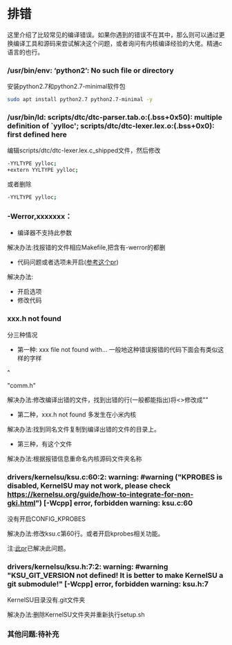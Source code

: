 # 排错
这里介绍了比较常见的编译错误。如果你遇到的错误不在其中，那么则可以通过更换编译工具和源码来尝试解决这个问题，或者询问有内核编译经验的大佬。精通c语言的也行。

### /usr/bin/env: ‘python2’: No such file or directory
安装python2.7和python2.7-minimal软件包
```bash
sudo apt install python2.7 python2.7-minimal -y
```
### /usr/bin/ld: scripts/dtc/dtc-parser.tab.o:(.bss+0x50): multiple definition of `yylloc'; scripts/dtc/dtc-lexer.lex.o:(.bss+0x0): first defined here
编辑scripts/dtc/dtc-lexer.lex.c_shipped文件，然后修改
```bash
-YYLTYPE yylloc;
+extern YYLTYPE yylloc;
```
或者删除
```bash
-YYLTYPE yylloc;
```
### -Werror,xxxxxxx：

- 编译器不支持此参数

解决办法:找报错的文件相应Makefile,把含有-werror的都删

- 代码问题或者选项未开启([参考这个pr](https://github.com/tiann/KernelSU/pull/549))

解决办法:

- 开启选项
- 修改代码


### xxx.h not found
分三种情况

- 第一种: xxx file not found with…
一般地这种错误报错的代码下面会有类似这样的字样

^

"comm.h"

解决办法:修改编译出错的文件，找到出错的行(一般都能指出)将<>修改成""
- 第二种，xxx.h not found
多发生在小米内核

解决办法:找到同名文件复制到编译出错的文件的目录上。

- 第三种，有这个文件

解决办法:根据报错信息重命名内核源码文件夹名称

### drivers/kernelsu/ksu.c:60:2: warning: #warning ("KPROBES is disabled, KernelSU may not work, please check https://kernelsu.org/guide/how-to-integrate-for-non-gki.html") [-Wcpp] error, forbidden warning: ksu.c:60

没有开启CONFIG_KPROBES

解决办法:修改ksu.c第60行。或者开启kprobes相关功能。

注:[此pr](https://github.com/tiann/KernelSU/pull/549)已解决此问题。


### drivers/kernelsu/ksu.h:7:2: warning: #warning "KSU_GIT_VERSION not defined! It is better to make KernelSU a git submodule!" [-Wcpp] error, forbidden warning: ksu.h:7

KernelSU目录没有.git文件夹

解决办法:删除KernelSU文件夹并重新执行setup.sh
### 其他问题:待补充
